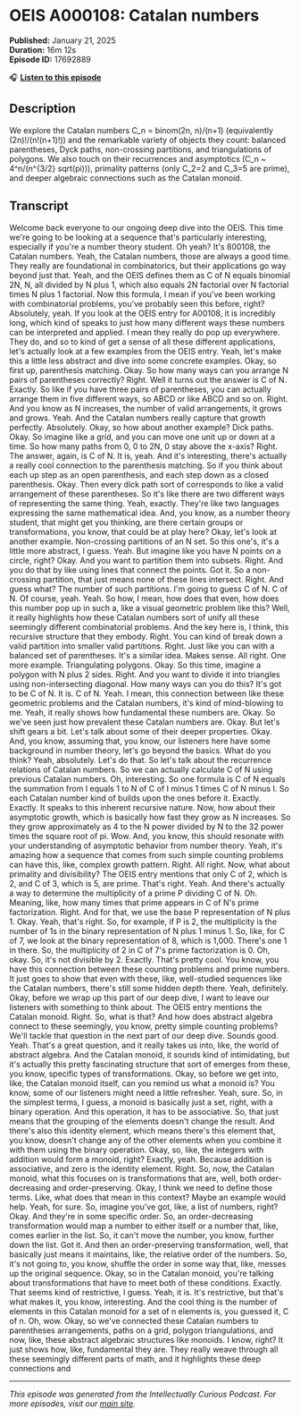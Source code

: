 # OEIS A000108: Catalan numbers

**Published:** January 21, 2025  
**Duration:** 16m 12s  
**Episode ID:** 17692889

🎧 **[Listen to this episode](https://intellectuallycurious.buzzsprout.com/2529712/episodes/17692889-oeis-a000108-catalan-numbers)**

## Description

We explore the Catalan numbers C_n = binom(2n, n)/(n+1) (equivalently (2n)!/(n!(n+1)!)) and the remarkable variety of objects they count: balanced parentheses, Dyck paths, non-crossing partitions, and triangulations of polygons. We also touch on their recurrences and asymptotics (C_n ~ 4^n/(n^{3/2} sqrt(pi))), primality patterns (only C_2=2 and C_3=5 are prime), and deeper algebraic connections such as the Catalan monoid.

## Transcript

Welcome back everyone to our ongoing deep dive into the OEIS. This time we're going to be looking at a sequence that's particularly interesting, especially if you're a number theory student. Oh yeah? It's 800108, the Catalan numbers. Yeah, the Catalan numbers, those are always a good time. They really are foundational in combinatorics, but their applications go way beyond just that. Yeah, and the OEIS defines them as C of N equals binomial 2N, N, all divided by N plus 1, which also equals 2N factorial over N factorial times N plus 1 factorial. Now this formula, I mean if you've been working with combinatorial problems, you've probably seen this before, right? Absolutely, yeah. If you look at the OEIS entry for A00108, it is incredibly long, which kind of speaks to just how many different ways these numbers can be interpreted and applied. I mean they really do pop up everywhere. They do, and so to kind of get a sense of all these different applications, let's actually look at a few examples from the OEIS entry. Yeah, let's make this a little less abstract and dive into some concrete examples. Okay, so first up, parenthesis matching. Okay. So how many ways can you arrange N pairs of parentheses correctly? Right. Well it turns out the answer is C of N. Exactly. So like if you have three pairs of parentheses, you can actually arrange them in five different ways, so ABCD or like ABCD and so on. Right. And you know as N increases, the number of valid arrangements, it grows and grows. Yeah. And the Catalan numbers really capture that growth perfectly. Absolutely. Okay, so how about another example? Dick paths. Okay. So imagine like a grid, and you can move one unit up or down at a time. So how many paths from 0, 0 to 2N, 0 stay above the x-axis? Right. The answer, again, is C of N. It is, yeah. And it's interesting, there's actually a really cool connection to the parenthesis matching. So if you think about each up step as an open parenthesis, and each step down as a closed parenthesis. Okay. Then every dick path sort of corresponds to like a valid arrangement of these parentheses. So it's like there are two different ways of representing the same thing. Yeah, exactly. They're like two languages expressing the same mathematical idea. And, you know, as a number theory student, that might get you thinking, are there certain groups or transformations, you know, that could be at play here? Okay, let's look at another example. Non-crossing partitions of an N set. So this one's, it's a little more abstract, I guess. Yeah. But imagine like you have N points on a circle, right? Okay. And you want to partition them into subsets. Right. And you do that by like using lines that connect the points. Got it. So a non-crossing partition, that just means none of these lines intersect. Right. And guess what? The number of such partitions. I'm going to guess C of N. C of N. Of course, yeah. Yeah. So how, I mean, how does that even, how does this number pop up in such a, like a visual geometric problem like this? Well, it really highlights how these Catalan numbers sort of unify all these seemingly different combinatorial problems. And the key here is, I think, this recursive structure that they embody. Right. You can kind of break down a valid partition into smaller valid partitions. Right. Just like you can with a balanced set of parentheses. It's a similar idea. Makes sense. All right. One more example. Triangulating polygons. Okay. So this time, imagine a polygon with N plus 2 sides. Right. And you want to divide it into triangles using non-intersecting diagonal. How many ways can you do this? It's got to be C of N. It is. C of N. Yeah. I mean, this connection between like these geometric problems and the Catalan numbers, it's kind of mind-blowing to me. Yeah, it really shows how fundamental these numbers are. Okay. So we've seen just how prevalent these Catalan numbers are. Okay. But let's shift gears a bit. Let's talk about some of their deeper properties. Okay. And, you know, assuming that, you know, our listeners here have some background in number theory, let's go beyond the basics. What do you think? Yeah, absolutely. Let's do that. So let's talk about the recurrence relations of Catalan numbers. So we can actually calculate C of N using previous Catalan numbers. Oh, interesting. So one formula is C of N equals the summation from I equals 1 to N of C of I minus 1 times C of N minus I. So each Catalan number kind of builds upon the ones before it. Exactly. Exactly. It speaks to this inherent recursive nature. Now, how about their asymptotic growth, which is basically how fast they grow as N increases. So they grow approximately as 4 to the N power divided by N to the 32 power times the square root of pi. Wow. And, you know, this should resonate with your understanding of asymptotic behavior from number theory. Yeah, it's amazing how a sequence that comes from such simple counting problems can have this, like, complex growth pattern. Right. All right. Now, what about primality and divisibility? The OEIS entry mentions that only C of 2, which is 2, and C of 3, which is 5, are prime. That's right. Yeah. And there's actually a way to determine the multiplicity of a prime P dividing C of N. Oh. Meaning, like, how many times that prime appears in C of N's prime factorization. Right. And for that, we use the base P representation of N plus 1. Okay. Yeah, that's right. So, for example, if P is 2, the multiplicity is the number of 1s in the binary representation of N plus 1 minus 1. So, like, for C of 7, we look at the binary representation of 8, which is 1,000. There's one 1 in there. So, the multiplicity of 2 in C of 7's prime factorization is 0. Oh, okay. So, it's not divisible by 2. Exactly. That's pretty cool. You know, you have this connection between these counting problems and prime numbers. It just goes to show that even with these, like, well-studied sequences like the Catalan numbers, there's still some hidden depth there. Yeah, definitely. Okay, before we wrap up this part of our deep dive, I want to leave our listeners with something to think about. The OEIS entry mentions the Catalan monoid. Right. So, what is that? And how does abstract algebra connect to these seemingly, you know, pretty simple counting problems? We'll tackle that question in the next part of our deep dive. Sounds good. Yeah. That's a great question, and it really takes us into, like, the world of abstract algebra. And the Catalan monoid, it sounds kind of intimidating, but it's actually this pretty fascinating structure that sort of emerges from these, you know, specific types of transformations. Okay, so before we get into, like, the Catalan monoid itself, can you remind us what a monoid is? You know, some of our listeners might need a little refresher. Yeah, sure. So, in the simplest terms, I guess, a monoid is basically just a set, right, with a binary operation. And this operation, it has to be associative. So, that just means that the grouping of the elements doesn't change the result. And there's also this identity element, which means there's this element that, you know, doesn't change any of the other elements when you combine it with them using the binary operation. Okay, so, like, the integers with addition would form a monoid, right? Exactly, yeah. Because addition is associative, and zero is the identity element. Right. So, now, the Catalan monoid, what this focuses on is transformations that are, well, both order-decreasing and order-preserving. Okay, I think we need to define those terms. Like, what does that mean in this context? Maybe an example would help. Yeah, for sure. So, imagine you've got, like, a list of numbers, right? Okay. And they're in some specific order. So, an order-decreasing transformation would map a number to either itself or a number that, like, comes earlier in the list. So, it can't move the number, you know, further down the list. Got it. And then an order-preserving transformation, well, that basically just means it maintains, like, the relative order of the numbers. So, it's not going to, you know, shuffle the order in some way that, like, messes up the original sequence. Okay, so in the Catalan monoid, you're talking about transformations that have to meet both of these conditions. Exactly. That seems kind of restrictive, I guess. Yeah, it is. It's restrictive, but that's what makes it, you know, interesting. And the cool thing is the number of elements in this Catalan monoid for a set of n elements is, you guessed it, C of n. Oh, wow. Okay, so we've connected these Catalan numbers to parentheses arrangements, paths on a grid, polygon triangulations, and now, like, these abstract algebraic structures like monoids. I know, right? It just shows how, like, fundamental they are. They really weave through all these seemingly different parts of math, and it highlights these deep connections and

---
*This episode was generated from the Intellectually Curious Podcast. For more episodes, visit our [main site](https://intellectuallycurious.buzzsprout.com).*
